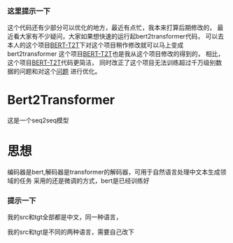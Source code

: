 ### 这里提示一下
这个代码还有少部分可以优化的地方，最近有点忙，我本来打算后期修改的，
最近看大家有不少疑问，大家如果想快速的运行起bert2transformer代码，
可以去本人的这个项目[BERT-T2T](https://github.com/xuhaiming1996/BERT-T2T)下对这个项目稍作修改就可以马上变成bert2transformer
这个项目[BERT-T2T](https://github.com/xuhaiming1996/BERT-T2T)也是我从这个项目修改的得到的，
相比，这个项目[BERT-T2T](https://github.com/xuhaiming1996/BERT-T2T)代码更简洁，
同时改正了这个项目无法训练超过千万级别数据的问题和对这个[问题](https://github.com/xuhaiming1996/Bert2Transformer/issues/4) 进行优化。

# Bert2Transformer
这是一个seq2seq模型


# 思想
编码器是bert,解码器是transformer的解码器，可用于自然语言处理中文本生成领域的任务
采用的还是微调的方式，bert是已经训练好

### 提示一下
我的src和tgt全部都是中文，同一种语言，

我的src和tgt是不同的两种语言，需要自己改下


